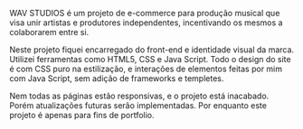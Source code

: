 WAV STUDIOS é um projeto de e-commerce para produção musical que visa unir artistas e produtores independentes, incentivando os mesmos a colaborarem entre si. 

Neste projeto fiquei encarregado do front-end e identidade visual da marca. 
Utilizei ferramentas como HTML5, CSS e Java Script. 
Todo o design do site é com CSS puro na estilização, e interações de elementos feitas por mim com Java Script, sem adição de frameworks e templetes. 

Nem todas as páginas estão responsivas, e o projeto está inacabado. Porém atualizações futuras serão implementadas. 
Por enquanto este projeto é apenas para fins de portfolio.
